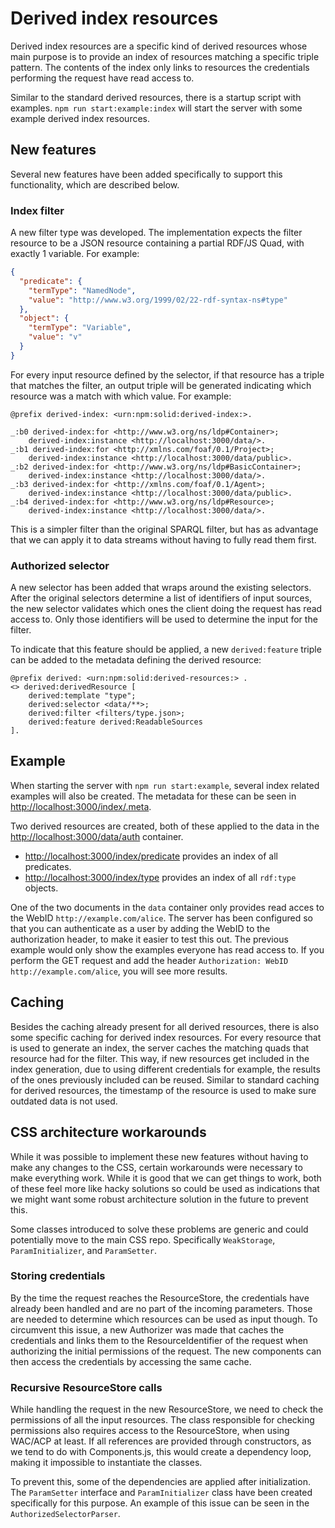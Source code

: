 # Derived index resources

Derived index resources are a specific kind of derived resources whose main purpose is
to provide an index of resources matching a specific triple pattern.
The contents of the index only links to resources the credentials performing the request have read access to.

Similar to the standard derived resources, there is a startup script with examples.
`npm run start:example:index` will start the server with some example derived index resources.

## New features

Several new features have been added specifically to support this functionality,
which are described below.

### Index filter

A new filter type was developed.
The implementation expects the filter resource to be a JSON resource containing a partial RDF/JS Quad,
with exactly 1 variable.
For example:
```json
{
  "predicate": {
    "termType": "NamedNode",
    "value": "http://www.w3.org/1999/02/22-rdf-syntax-ns#type"
  },
  "object": {
    "termType": "Variable",
    "value": "v"
  }
}
```
For every input resource defined by the selector,
if that resource has a triple that matches the filter,
an output triple will be generated indicating which resource was a match with which value.
For example:

```turtle
@prefix derived-index: <urn:npm:solid:derived-index:>.

_:b0 derived-index:for <http://www.w3.org/ns/ldp#Container>;
    derived-index:instance <http://localhost:3000/data/>.
_:b1 derived-index:for <http://xmlns.com/foaf/0.1/Project>;
    derived-index:instance <http://localhost:3000/data/public>.
_:b2 derived-index:for <http://www.w3.org/ns/ldp#BasicContainer>;
    derived-index:instance <http://localhost:3000/data/>.
_:b3 derived-index:for <http://xmlns.com/foaf/0.1/Agent>;
    derived-index:instance <http://localhost:3000/data/public>.
_:b4 derived-index:for <http://www.w3.org/ns/ldp#Resource>;
    derived-index:instance <http://localhost:3000/data/>.
```

This is a simpler filter than the original SPARQL filter,
but has as advantage that we can apply it to data streams without having to fully read them first.

### Authorized selector

A new selector has been added that wraps around the existing selectors.
After the original selectors determine a list of identifiers of input sources,
the new selector validates which ones the client doing the request has read access to.
Only those identifiers will be used to determine the input for the filter.

To indicate that this feature should be applied,
a new `derived:feature` triple can be added to the metadata defining the derived resource:

```turtle
@prefix derived: <urn:npm:solid:derived-resources:> .
<> derived:derivedResource [
    derived:template "type";
    derived:selector <data/**>;
    derived:filter <filters/type.json>;
    derived:feature derived:ReadableSources
].
```

## Example

When starting the server with `npm run start:example`,
several index related examples will also be created.
The metadata for these can be seen in <http://localhost:3000/index/.meta>.

Two derived resources are created,
both of these applied to the data in the <http://localhost:3000/data/auth> container.

* <http://localhost:3000/index/predicate> provides an index of all predicates.
* <http://localhost:3000/index/type> provides an index of all `rdf:type` objects.

One of the two documents in the `data` container only provides read acces to the WebID `http://example.com/alice`.
The server has been configured so that you can authenticate as a user by adding the WebID to the authorization header,
to make it easier to test this out.
The previous example would only show the examples everyone has read access to.
If you perform the GET request and add the header `Authorization: WebID http://example.com/alice`,
you will see more results.

## Caching

Besides the caching already present for all derived resources,
there is also some specific caching for derived index resources.
For every resource that is used to generate an index,
the server caches the matching quads that resource had for the filter.
This way, if new resources get included in the index generation,
due to using different credentials for example,
the results of the ones previously included can be reused.
Similar to standard caching for derived resources,
the timestamp of the resource is used to make sure outdated data is not used.

## CSS architecture workarounds

While it was possible to implement these new features without having to make any changes to the CSS,
certain workarounds were necessary to make everything work.
While it is good that we can get things to work,
both of these feel more like hacky solutions
so could be used as indications that we might want some robust architecture solution in the future to prevent this.

Some classes introduced to solve these problems are generic and could potentially move to the main CSS repo.
Specifically `WeakStorage`, `ParamInitializer`, and `ParamSetter`.

### Storing credentials

By the time the request reaches the ResourceStore,
the credentials have already been handled and are no part of the incoming parameters.
Those are needed to determine which resources can be used as input though.
To circumvent this issue,
a new Authorizer was made that caches the credentials and links them to the ResourceIdentifier of the request
when authorizing the initial permissions of the request.
The new components can then access the credentials by accessing the same cache.

### Recursive ResourceStore calls

While handling the request in the new ResourceStore,
we need to check the permissions of all the input resources.
The class responsible for checking permissions also requires access to the ResourceStore,
when using WAC/ACP at least.
If all references are provided through constructors,
as we tend to do with Components.js,
this would create a dependency loop,
making it impossible to instantiate the classes.

To prevent this,
some of the dependencies are applied after initialization.
The `ParamSetter` interface and `ParamInitializer` class have been created specifically for this purpose.
An example of this issue can be seen in the `AuthorizedSelectorParser`.
